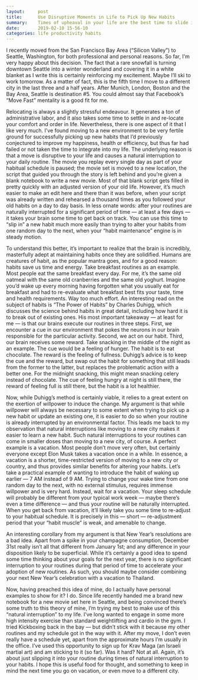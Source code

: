 ```yaml
---
layout:		post
title:		Use Disruptive Moments in Life to Pick Up New Habits
summary:	Times of upheaval in your life are the best time to slide in a new routine.
date:		2019-02-10 15-56-10
categories:	life productivity habits
---
```


I recently moved from the San Francisco Bay Area (“Silicon Valley”) to Seattle, Washington, for both professional and personal reasons. So far, I'm very happy about this decision. The fact that a rare snowfall is turning downtown Seattle into a winter wonderland and covering it in a white blanket as I write this is certainly reinforcing my excitement. Maybe I’ll ski to work tomorrow. As a matter of fact, this is the fifth time I move to a different city in the last three and a half years. After Munich, London, Boston and the Bay Area, Seattle is destination #5. You could almost say that Facebook’s “Move Fast” mentality is a good fit for me.

Relocating is always a slightly stressful endeavour. It generates a ton of administrative labor, and it also takes some time to settle in and re-locate your comfort and order in life. Nevertheless, there is one aspect of it that I like very much. I’ve found moving to a new environment to be very fertile ground for successfully picking up new habits that I’d previously conjectured to improve my happiness, health or efficiency, but thus far had failed or not taken the time to integrate into my life. The underlying reason is that a move is disruptive to your life and causes a natural interruption to your daily routine. The movie you replay every single day as part of your habitual schedule is paused; the movie set is moved to a new location, the script that guided you through the story is left behind and you’re given a blank notebook to write a new movie. Most of that blank script gets filled in pretty quickly with an adjusted version of your old life. However, it’s much easier to make an edit here and there than it was before, when your script was already written and rehearsed a thousand times as you followed your old habits on a day to day basis. In less ornate words: after your routines are naturally interrupted for a significant period of time — at least a few days — it takes your brain some time to get back on track. You can use this time to “slip in” a new habit much more easily than trying to alter your habits from one random day to the next, when your “habit maintenance” engine is in steady motion. 

To understand this better, it’s important to realize that the brain is incredibly, masterfully adept at maintaining habits once they are solidified. Humans are creatures of habit, as the popular mantra goes, and for a good reason: habits save us time and energy. Take breakfast routines as an example. Most people eat the same breakfast every day. For me, it’s the same old oatmeal with the same old cranberries and the same old yoghurt. Imagine you’d wake up every morning having forgotten what you usually eat for breakfast and had to re-evaluate what breakfast best fits your taste, time and health requirements. Way too much effort. An interesting read on the subject of habits is “The Power of Habits” by Charles Duhigg, which discusses the science behind habits in great detail, including how hard it is to break out of existing ones. His most important takeaway — at least for me — is that our brains execute our routines in three steps. First, we encounter a cue in our environment that pokes the neurons in our brain responsible for the particular activity. Second, we act on our habit. Third, our brain receives some reward. Take snacking in the middle of the night as an example. The cue would be a feeling of hunger. The habit is to eat chocolate. The reward is the feeling of fullness. Duhigg’s advice is to keep the cue and the reward, but swap out the habit for something that still leads from the former to the latter, but replaces the problematic action with a better one. For the midnight snacking, this might mean snacking celery instead of chocolate. The cue of feeling hungry at night is still there, the reward of feeling full is still there, but the habit is a lot healthier.

Now, while Duhigg’s method is certainly viable, it relies to a great extent on the exertion of willpower to induce the change. My argument is that while willpower will always be necessary to some extent when trying to pick up a new habit or update an existing one, it is easier to do so when your routine is already interrupted by an environmental factor. This leads me back to my observation that natural interruptions like moving to a new city makes it easier to learn a new habit. Such natural interruptions to your routines can come in smaller doses than moving to a new city, of course. A perfect example is a vacation. Most people don’t move very often, but certainly everyone except Elon Musk takes a vacation once in a while. In essence, a vacation is a shorter, time-restricted version of moving to a new city or country, and thus provides similar benefits for altering your habits. Let’s take a practical example of wanting to introduce the habit of waking up earlier — 7 AM instead of 9 AM. Trying to change your wake time from one random day to the next, with no external stimulus, requires immense willpower and is very hard. Instead, wait for a vacation. Your sleep schedule will probably be different from your typical work week — maybe there’s even a time difference — and thus your routine will be naturally interrupted. When you get back from vacation, it’ll likely take you some time to re-adjust to your habitual schedule. It is precisely in this — short — re-adjustment period that your “habit muscle” is weak, and amenable to change.

An interesting corollary from my argument is that New Year’s resolutions are a bad idea. Apart from a spike in your champagne consumption, December 31st really isn’t all that different from January 1st; and any difference in your disposition likely to be superficial. While it’s certainly a good idea to spend some time thinking about your goals for the next year, there is no significant interruption to your routines during that period of time to accelerate your adoption of new routines. As such, you should maybe consider combining your next New Year’s celebration with a vacation to Thailand. 

Now, having preached this idea of mine, do I actually have personal examples to show for it? I do. Since life recently handed me a brand new notebook for a new movie set here in Seattle, and being convinced there’s some truth to this theory of mine, I’m trying my best to make use of this “natural interruption” to my life. I’ve long wanted to engage in some more high intensity exercise than standard weightlifting and cardio in the gym. I tried Kickboxing back in the bay — but didn’t stick with it because my other routines and my schedule got in the way with it. After my move, I don’t even really have a schedule yet, apart from the approximate hours I’m usually in the office. I’ve used this opportunity to sign up for Krav Maga (an Israeli martial art) and am sticking to it (so far). Was it hard? Not at all. Again, it’s about just slipping it into your routine during times of natural interruption to your habits. I hope this is useful food for thought, and something to keep in mind the next time you go on vacation, or even move to a different city.